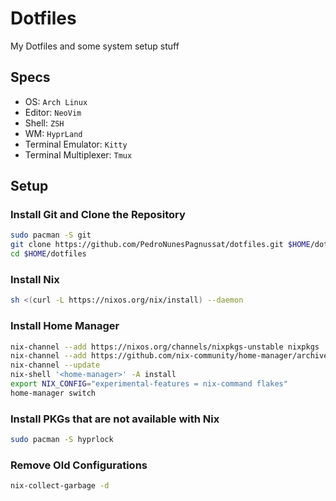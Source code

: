 # Dotfiles

My Dotfiles and some system setup stuff

## Specs

- OS: `Arch Linux`
- Editor: `NeoVim`
- Shell: `ZSH`
- WM: `HyprLand`
- Terminal Emulator: `Kitty`
- Terminal Multiplexer: `Tmux`

## Setup

### Install Git and Clone the Repository

```bash
sudo pacman -S git
git clone https://github.com/PedroNunesPagnussat/dotfiles.git $HOME/dotfiles
cd $HOME/dotfiles
```

### Install Nix

```bash
sh <(curl -L https://nixos.org/nix/install) --daemon
```

### Install Home Manager

```bash
nix-channel --add https://nixos.org/channels/nixpkgs-unstable nixpkgs
nix-channel --add https://github.com/nix-community/home-manager/archive/master.tar.gz home-manager
nix-channel --update
nix-shell '<home-manager>' -A install
export NIX_CONFIG="experimental-features = nix-command flakes"
home-manager switch
```

### Install PKGs that are not available with Nix

```bash
sudo pacman -S hyprlock
```

### Remove Old Configurations

```bash
nix-collect-garbage -d
```
